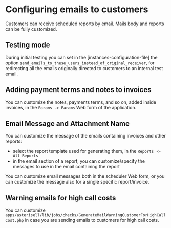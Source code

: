 # Configuring emails to customers

Customers can receive scheduled reports by email. Mails body and reports can be fully customized.

## Testing mode

During initial testing you can set in the [instances-configuration-file] the option
`send_emails_to_these_users_instead_of_original_receiver`, for
redirecting all the emails originally directed to customers to an
internal test email.

## Adding payment terms and notes to invoices

You can customize the notes, payments terms, and so on, added inside
invoices, in the `Params -> Params` Web form of the application.

## Email Message and Attachment Name

You can customize the message of the emails containing invoices and
other reports:

  - select the report template used for generating them, in the `Reports
    -> All Reports`
  - in the email section of a report, you can customize/specify the
    messages to use in the email containing the report

You can customize email messages both in the scheduler Web form, or you
can customize the message also for a single specific report/invoice.

## Warning emails for high call costs

You can customize
`apps/asterisell/lib/jobs/checks/GenerateMailWarningCustomerForHighCallCost.php`
in case you are sending emails to customers for high call costs.

